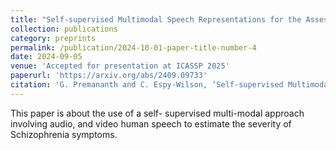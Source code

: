 ```yaml
---
title: "Self-supervised Multimodal Speech Representations for the Assessment of Schizophrenia Symptoms"
collection: publications
category: preprints
permalink: /publication/2024-10-01-paper-title-number-4
date: 2024-09-05
venue: 'Accepted for presentation at ICASSP 2025'
paperurl: 'https://arxiv.org/abs/2409.09733'
citation: 'G. Premananth and C. Espy-Wilson, ‘Self-supervised Multimodal Speech Representations for the Assessment of Schizophrenia Symptoms’, arXiv preprint arXiv:2409. 09733, 2024.'
---
```


This paper is about the use of a self- supervised multi-modal approach involving audio, and video human speech to estimate the severity of Schizophrenia symptoms.